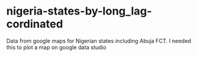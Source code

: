 # nigeria-states-by-long_lag-cordinated
Data from google maps for Nigerian states including Abuja FCT. I needed this to plot a map on google data studio
